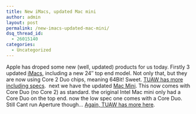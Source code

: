 ```yaml
---
title: New iMacs, updated Mac mini
author: admin
layout: post
permalink: /new-imacs-updated-mac-mini/
dsq_thread_id:
  - 26015140
categories:
  - Uncategorized
---
```

Apple has droped some new (well, updated) products for us today. Firstly 3 updated [iMacs][1], including a new 24&#8243; top end model. Not only that, but they are now using Core 2 Duo chips, meaning 64Bit! Sweet. [TUAW has more including specs][2].&nbsp; next we have the updated [Mac Mini][3]. This now comes with Core Duo (no Core 2) as standard. the original Intel Mac mini only had a Core Duo on the top end. now the low spec one comes with a Core Duo. Still Cant run Aperture though&#8230; [Again, TUAW has more here][4].

 [1]: http://www.apple.com/imac/
 [2]: http://www.tuaw.com/2006/09/06/apple-updates-imacs-intros-24-inch-model/
 [3]: http://www.apple.com/macmini/
 [4]: http://www.tuaw.com/2006/09/06/apple-quietly-updates-the-mac-mini/